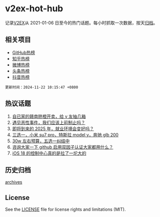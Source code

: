 # v2ex-hot-hub

 记录[V2EX](https://www.v2ex.com/)从 2021-01-06 日至今的热门话题。每小时抓取一次数据，按天[归档](archives)。
 
 ## 相关项目

- [GitHub热榜](https://github.com/it985/github-hot-hub)
- [知乎热榜](https://github.com/it985/zhihu-hot-hub)
- [微博热榜](https://github.com/it985/weibo-hot-hub)
- [头条热榜](https://github.com/it985/toutiao-hot-hub)
- [抖音热榜](https://github.com/it985/douyin-hot-hub)


 `更新时间：2024-11-22 10:15:47 +0800`

## 热议话题

1. [自已家的赣南脐橙开卖，给 v 友抽几箱](https://www.v2ex.com/t/1091646)
1. [遇见恶性事件，我们应该上前制止吗？](https://www.v2ex.com/t/1091563)
1. [即将到来的 2025 年，就业环境会变好吗？](https://www.v2ex.com/t/1091433)
1. [三选一，小米 su7 pro，特斯拉 model y，奔驰 glb 200](https://www.v2ex.com/t/1091497)
1. [30w 左右预算，五选一纠结中](https://www.v2ex.com/t/1091534)
1. [咨询大家一下 github 启用双因子认证大家都用什么？](https://www.v2ex.com/t/1091407)
1. [iOS 18 的控制中心真的是拉了一坨大的](https://www.v2ex.com/t/1091450)

## 历史归档

[archives](archives)

## License

See the [LICENSE](LICENSE) file for license rights and limitations (MIT).
